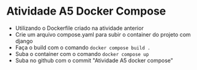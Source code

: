 # Atividade A5 Docker Compose 

- Utilizando o Dockerfile criado na atividade anterior
- Crie um arquivo compose.yaml para subir o container do projeto com django
- Faça o build com o comando `docker compose build .`
- Suba o container com o comando `docker compose up`
- Suba no github com o commit "Atividade A5 docker compose"

